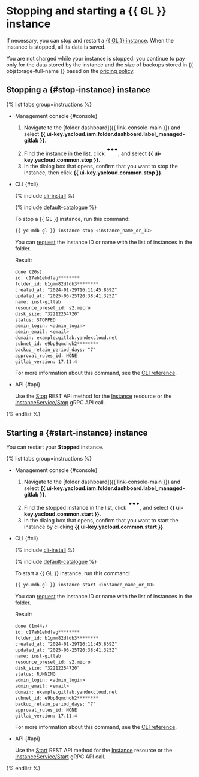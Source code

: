 # Stopping and starting a {{ GL }} instance

If necessary, you can stop and restart a [{{ GL }} instance](../../concepts/index.md#instance). When the instance is stopped, all its data is saved.

You are not charged while your instance is stopped: you continue to pay only for the data stored by the instance and the size of backups stored in {{ objstorage-full-name }} based on the [pricing policy](../../pricing.md#prices-storage).

## Stopping a {#stop-instance} instance

{% list tabs group=instructions %}

- Management console {#console}

  1. Navigate to the [folder dashboard]({{ link-console-main }}) and select **{{ ui-key.yacloud.iam.folder.dashboard.label_managed-gitlab }}**.
  1. Find the instance in the list, click ![options](../../../_assets/console-icons/ellipsis.svg), and select **{{ ui-key.yacloud.common.stop }}**.
  1. In the dialog box that opens, confirm that you want to stop the instance, then click **{{ ui-key.yacloud.common.stop }}**.

- CLI {#cli}

  {% include [cli-install](../../../_includes/cli-install.md) %}

  {% include [default-catalogue](../../../_includes/default-catalogue.md) %}

  To stop a {{ GL }} instance, run this command:

  ```bash
  {{ yc-mdb-gl }} instance stop <instance_name_or_ID>
  ```

  You can [request](instance-list.md#list) the instance ID or name with the list of instances in the folder.

  Result:

  ```text
  done (20s)
  id: c17ab1ehdfag********
  folder_id: b1gmm82dtdb3********
  created_at: "2024-01-29T16:11:45.859Z"
  updated_at: "2025-06-25T20:38:41.325Z"
  name: inst-gitlab
  resource_preset_id: s2.micro
  disk_size: "32212254720"
  status: STOPPED
  admin_login: <admin_login>
  admin_email: <email>
  domain: example.gitlab.yandexcloud.net
  subnet_id: e9bp8qmchqh2********
  backup_retain_period_days: "7"
  approval_rules_id: NONE
  gitlab_version: 17.11.4
  ```

  For more information about this command, see the [CLI reference](../../cli-ref/instance/stop.md).

- API {#api}

  Use the [Stop](../../api-ref/Instance/stop.md) REST API method for the [Instance](../../api-ref/Instance/index.md) resource or the [InstanceService/Stop](../../api-ref/grpc/Instance/stop.md) gRPC API call.

{% endlist %}

## Starting a {#start-instance} instance

You can restart your **Stopped** instance.

{% list tabs group=instructions %}

- Management console {#console}

  1. Navigate to the [folder dashboard]({{ link-console-main }}) and select **{{ ui-key.yacloud.iam.folder.dashboard.label_managed-gitlab }}**.
  1. Find the stopped instance in the list, click ![options](../../../_assets/console-icons/ellipsis.svg), and select **{{ ui-key.yacloud.common.start }}**.
  1. In the dialog box that opens, confirm that you want to start the instance by clicking **{{ ui-key.yacloud.common.start }}**.

- CLI {#cli}

  {% include [cli-install](../../../_includes/cli-install.md) %}

  {% include [default-catalogue](../../../_includes/default-catalogue.md) %}

  To start a {{ GL }} instance, run this command:

  ```bash
  {{ yc-mdb-gl }} instance start <instance_name_or_ID>
  ```

  You can [request](instance-list.md#list) the instance ID or name with the list of instances in the folder.

  Result:

  ```text
  done (1m44s)
  id: c17ab1ehdfag********
  folder_id: b1gmm82dtdb3********
  created_at: "2024-01-29T16:11:45.859Z"
  updated_at: "2025-06-25T20:38:41.325Z"
  name: inst-gitlab
  resource_preset_id: s2.micro
  disk_size: "32212254720"
  status: RUNNING
  admin_login: <admin_login>
  admin_email: <email>
  domain: example.gitlab.yandexcloud.net
  subnet_id: e9bp8qmchqh2********
  backup_retain_period_days: "7"
  approval_rules_id: NONE
  gitlab_version: 17.11.4
  ```

  For more information about this command, see the [CLI reference](../../cli-ref/instance/start.md).

- API {#api}

  Use the [Start](../../api-ref/Instance/start.md) REST API method for the [Instance](../../api-ref/Instance/index.md) resource or the [InstanceService/Start](../../api-ref/grpc/Instance/start.md) gRPC API call.

{% endlist %}
